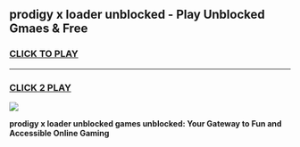 
## prodigy x loader unblocked - Play Unblocked Gmaes & Free
<h3>
<a href="https://news.freeplayer.one?title=prodigy_x_loader_unblocked&ref=16F">CLICK TO PLAY</a></h3>
<hr>

<h3>
<a href="https://news.freeplayer.one?title=prodigy_x_loader_unblocked&ref=16F">CLICK 2 PLAY</a>
  
</h3>

<a href="https://news.freeplayer.one?title=prodigy_x_loader_unblocked&ref=16F/"><img src="https://clearcache.store/games.png"></a>


**prodigy x loader unblocked games unblocked: Your Gateway to Fun and Accessible Online Gaming**

